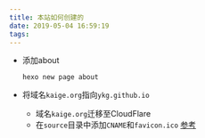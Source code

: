 ```yaml
---
title: 本站如何创建的
date: 2019-05-04 16:59:19
tags:
---
```


- 添加about

    ```
    hexo new page about
    ```

- 将域名`kaige.org`指向`ykg.github.io`
    - 域名`kaige.org`迁移至CloudFlare
    - 在`source`目录中添加`CNAME`和`favicon.ico` [参考][1]




[1]: https://www.zhihu.com/question/28814437/answer/44207790
